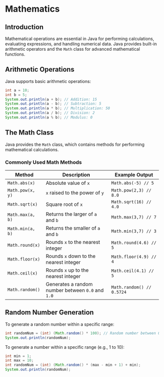# Mathematics

## Introduction
Mathematical operations are essential in Java for performing calculations, evaluating expressions, and handling numerical data. Java provides built-in arithmetic operators and the `Math` class for advanced mathematical functions.

## Arithmetic Operations
Java supports basic arithmetic operations:

```java
int a = 10;
int b = 5;
System.out.println(a + b); // Addition: 15
System.out.println(a - b); // Subtraction: 5
System.out.println(a * b); // Multiplication: 50
System.out.println(a / b); // Division: 2
System.out.println(a % b); // Modulus: 0
```

## The Math Class
Java provides the `Math` class, which contains methods for performing mathematical calculations.

### Commonly Used Math Methods
| Method               | Description                           | Example Output |
|----------------------|--------------------------------------|---------------|
| `Math.abs(x)`       | Absolute value of `x`               | `Math.abs(-5) // 5` |
| `Math.pow(x, y)`    | `x` raised to the power of `y`       | `Math.pow(2,3) // 8.0` |
| `Math.sqrt(x)`      | Square root of `x`                   | `Math.sqrt(16) // 4.0` |
| `Math.max(a, b)`    | Returns the larger of `a` and `b`    | `Math.max(3,7) // 7` |
| `Math.min(a, b)`    | Returns the smaller of `a` and `b`   | `Math.min(3,7) // 3` |
| `Math.round(x)`     | Rounds `x` to the nearest integer   | `Math.round(4.6) // 5` |
| `Math.floor(x)`     | Rounds `x` down to the nearest integer | `Math.floor(4.9) // 4` |
| `Math.ceil(x)`      | Rounds `x` up to the nearest integer | `Math.ceil(4.1) // 5` |
| `Math.random()`     | Generates a random number between `0.0` and `1.0` | `Math.random() // 0.5724` |

## Random Number Generation
To generate a random number within a specific range:

```java
int randomNum = (int) (Math.random() * 100); // Random number between 0-99
System.out.println(randomNum);
```

To generate a number within a specific range (e.g., 1 to 10):

```java
int min = 1;
int max = 10;
int randomNum = (int) (Math.random() * (max - min + 1) + min);
System.out.println(randomNum);
```

